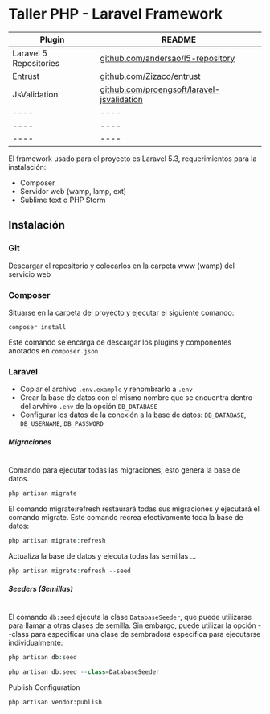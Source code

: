 # Taller PHP - Laravel Framework


| Plugin | README |
| ------ | ------ |
| Laravel 5 Repositories | [github.com/andersao/l5-repository](https://github.com/andersao/l5-repository) |
| Entrust | [github.com/Zizaco/entrust](https://github.com/Zizaco/entrust) |
| JsValidation| [github.com/proengsoft/laravel-jsvalidation](https://github.com/proengsoft/laravel-jsvalidation) |
| ---- | ---- |
| ---- | ---- |
| ---- | ---- |

El framework usado para el proyecto es Laravel 5.3, requerimientos para la instalación:
  - Composer
  - Servidor web (wamp, lamp, ext)
  - Sublime text o PHP Storm

## Instalación

### Git
Descargar el repositorio y colocarlos en la carpeta www (wamp) del servicio web
### Composer
Situarse en la carpeta del proyecto y ejecutar el siguiente comando:
```shell 
composer install
```
Este comando se encarga de descargar los plugins y componentes anotados en `composer.json`

### Laravel


- Copiar el archivo `.env.example` y renombrarlo a `.env` 
- Crear la base de datos con el mismo nombre que se encuentra dentro del arvhivo `.env`
de la opción `DB_DATABASE`
- Configurar los datos de la conexión a la base de datos:  `DB_DATABASE`, `DB_USERNAME`, `DB_PASSWORD`

##### Migraciones
#

Comando para ejecutar todas las migraciones, esto genera la base de datos.

```php
php artisan migrate
```
El comando migrate:refresh restaurará todas sus migraciones y ejecutará el comando migrate. Este comando recrea efectivamente toda la base de datos:

```php
php artisan migrate:refresh
```
Actualiza la base de datos y ejecuta todas las semillas ...

```php
php artisan migrate:refresh --seed
```

##### Seeders (Semillas)
#

El comando `db:seed` ejecuta la clase `DatabaseSeeder`, que puede utilizarse para llamar a otras clases de semilla. Sin embargo, puede utilizar la opción --class para especificar una clase de sembradora específica para ejecutarse individualmente:

```php
php artisan db:seed

php artisan db:seed --class=DatabaseSeeder
```


Publish Configuration

```shell
php artisan vendor:publish 
```

